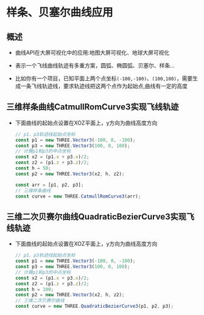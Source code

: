 # 样条、贝塞尔曲线应用

## 概述

+ 曲线API在大屏可视化中的应用:地图大屏可视化、地球大屏可视化

+ 表示一个飞线曲线轨迹有多重方案，圆弧、椭圆弧、贝塞尔、样条...

+ 比如你有一个项目，已知平面上两个点坐标`(-100,-100)`、`(100,100)`，需要生成一条飞线轨迹线，要求轨迹线把这两个点作为起始点,曲线有一定的高度

## 三维样条曲线CatmullRomCurve3实现飞线轨迹

+ 下面曲线的起始点设置在XOZ平面上，y方向为曲线高度方向

  ```js
  // p1、p3轨迹线起始点坐标
  const p1 = new THREE.Vector3(-100, 0, -100);
  const p3 = new THREE.Vector3(100, 0, 100);
  // 计算p1和p3的中点坐标
  const x2 = (p1.x + p3.x)/2;
  const z2 = (p1.z + p3.z)/2;
  const h = 50;
  const p2 = new THREE.Vector3(x2, h, z2);

  const arr = [p1, p2, p3];
  // 三维样条曲线
  const curve = new THREE.CatmullRomCurve3(arr);
  ```

## 三维二次贝赛尔曲线QuadraticBezierCurve3实现飞线轨迹

+ 下面曲线的起始点设置在XOZ平面上，y方向为曲线高度方向

  ```js
  // p1、p3轨迹线起始点坐标
  const p1 = new THREE.Vector3(-100, 0, -100);
  const p3 = new THREE.Vector3(100, 0, 100);
  // 计算p1和p3的中点坐标
  const x2 = (p1.x + p3.x)/2;
  const z2 = (p1.z + p3.z)/2;
  const h = 100;
  const p2 = new THREE.Vector3(x2, h, z2);
  // 三维二次贝赛尔曲线
  const curve = new THREE.QuadraticBezierCurve3(p1, p2, p3);
  ```
